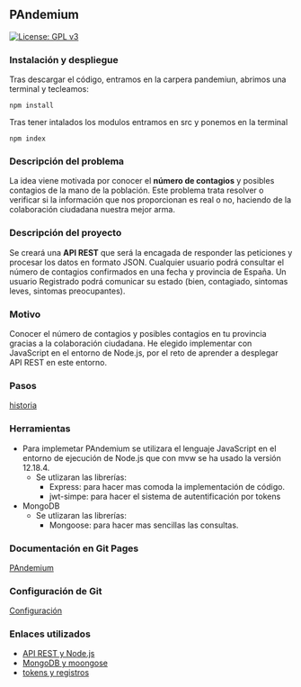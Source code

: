 
## PAndemium
[![License: GPL v3](https://img.shields.io/badge/License-GPLv3-blue.svg)](https://www.gnu.org/licenses/gpl-3.0)

### Instalación y despliegue

Tras descargar el código, entramos en la carpera pandemiun, abrimos una terminal y tecleamos:

	npm install 

Tras tener intalados los modulos entramos en src y ponemos en la terminal

	npm index

### Descripción del problema
La idea viene motivada por conocer el **número de contagios** y posibles contagios de la mano de la población. Este problema trata resolver o verificar si la información que nos proporcionan es real o no, haciendo de la colaboración ciudadana nuestra mejor arma.

### Descripción del proyecto
Se creará una **API REST** que será la encagada de responder las peticiones y procesar los datos en formato JSON. Cualquier usuario podrá consultar el número de contagios confirmados en una fecha y provincia de España. Un usuario Registrado podrá comunicar su estado (bien, contagiado, sintomas leves, sintomas preocupantes).

### Motivo
Conocer el número de contagios y posibles contagios en tu provincia gracias a la colaboración ciudadana. He elegido implementar con JavaScript en el entorno de Node.js, por el reto de aprender a desplegar API REST en este entorno.

### Pasos
[historia](docs/pasos.md)

### Herramientas
- Para implemetar PAndemium se utilizara el lenguaje JavaScript en el entorno de ejecución de Node.js que con mvw se ha usado la versión 12.18.4.
	- Se utlizaran las librerías:
		* Express: para hacer mas comoda la implementación de código.
		* jwt-simpe: para hacer el sistema de autentificación por tokens
- MongoDB
	- Se utlizaran las librerías:
		* Mongoose: para hacer mas sencillas las consultas.

### Documentación en Git Pages
[PAndemium](https://danielruizmed.github.io/PAndemium/)

### Configuración de Git
[Configuración](https://github.com/DanielRuizMed/PAndemium/blob/master/docs/config.md)

### Enlaces utilizados
- [API REST y Node.js](https://www.youtube.com/watch?v=bK3AJfs7qNY)
- [MongoDB y moongose](https://www.youtube.com/watch?v=-bI0diefasA)
- [tokens y registros](https://www.youtube.com/watch?v=zut4jK6C6WQ&list=PLUdlARNXMVkk7E88zOrphPyGdS50Tadlr&index=13)
